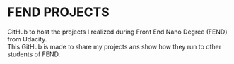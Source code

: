 # FEND PROJECTS

GitHub to host the projects I realized during Front End Nano Degree (FEND) from Udacity.  
This GitHub is made to share my projects ans show how they run to other students of FEND.
